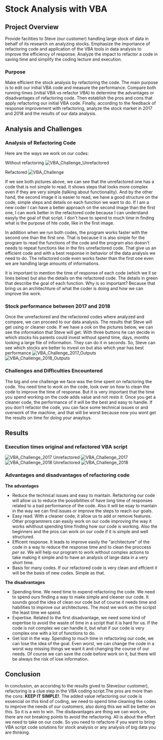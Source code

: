 # Stock Analysis with VBA

## Project Overview
Provide facilities to Steve (our customer) handling large stock of data in behalf of its research on analyzing stocks. Emphasize the importance of refactoring code and application of the VBA tools in data analysis to improve the efficiency of response. Analyze the impact to refactor a code in saving time and simplify the coding lecture and execution.
### Purpose
Make efficient the stock analysis by refactoring the code. The main purpose is to edit our initial VBA code and measure the performance. Compare both running times (initial VBA vs refactor VBA) to determine the advantages or disadvantages of refactoring code. Then establish the pros and cons that apply refactoring our initial VBA code. Finally, according to the feedback of response improvement with refactoring, analyze the stock market in 2017 and 2018 and the results of our data analysis.
## Analysis and Challenges
### Analysis of Refactoring Code

Here are the ways we work on our codes:

Without refactoring
![VBA_Challenge_Unrefactored](https://user-images.githubusercontent.com/96077418/151905040-4c29e015-b35c-4e9b-b8a9-b80062d82129.png)

Refactored
![VBA_Challenge](https://user-images.githubusercontent.com/96077418/151905047-d80ac043-3bc7-4f13-9162-678128f120cf.png)

If we see both pictures above, we can see that the unrefactored one has a code that is not simple to read. It shows steps that looks more complex even if they are very simple (talking about functionality). And by the other hand, the second image it is easier to read, we have a good structure on the code, simple steps and details on each function we want to do. If I am a new coder I can have a better approach on the second image than the first one, I can work better in the refactored code because I can understand easyly the goal of that script. I don't have to spend to much time in finding what is the purpose of hte code, like in the first image.

In addition when we run both codes, the program works faster with the second one than the first one. That is because it is also simple for the program to read the functions of the code and the program also doesn't needs to repeat functions like in the firs unrefactored code. That give us an efficient code and with a best response in behavior of the data analysis we need to do. The refactored code even works faster than the first one even we are handling large amounts of informations.

It is important to mention the time of response of each code (which we ll se lines below) but also the details on the refactored code. The details in green that describe the goal of each function. Why is so important? Because that bring us an architechture of what the coder is doing and how we can improve the work.

### Stock performance between 2017 and 2018

Once the unrefactored and the refactored codes where analyzed and compare, we can proceed to our data analysis.
The results that Steve will get using or cleaner code.
If we have a ook on the pictures below, we can see the information that Steve will get.
With three buttons he can decide in which stocks his parents could invest without spend time, days, months looking a large file of information.
They can do it in seconds.
So, Steve can see which stocks are better to invest on but also which year has best performance
![VBA_Challenge_2017_Outputs](https://user-images.githubusercontent.com/96077418/151905008-1e96122c-7e17-4e0f-b444-a505ad72346f.png)
![VBA_Challenge_2018_Outputs](https://user-images.githubusercontent.com/96077418/151905022-2f51fbf2-d1fb-44c3-821b-49d94fb45aff.png)

### Challenges and Difficulties Encountered

The big and one challenge we face was the time spent on refactoring the code. You need time to work on the code, look over on how to clean the code to improve the time of response. But it is very important that the time you spend working on the code adds value and not rests it. Once you get a cleaner code, the performance of it will be the best and easy to handle. If you don't refactor the code, you can face some technical issues or and overwork of the machine, and that will be worst because now you wont get the results on time for doing your anaylsys.

## Results
### Execution times original and refactored VBA script
![VBA_Challenge_2017 Unrefactored](https://user-images.githubusercontent.com/96077418/151065539-2fb89c7f-d0db-4d1e-8030-e1cee4a04ae1.png)
![VBA_Challenge_2017](https://user-images.githubusercontent.com/96077418/151900692-b51e7d73-2c6c-46fb-98df-5a756fd2010f.png)
![VBA_Challenge_2018 Unrefactored](https://user-images.githubusercontent.com/96077418/151900708-490a3908-6d7c-4e9b-b003-e2ba8c7c64a5.png)
![VBA_Challenge_2018](https://user-images.githubusercontent.com/96077418/151900718-4cc0c80d-dff2-4f78-a86e-0a625302fe09.png)

### Advantages and disadvantages of refactoring code
**The advantages**

- Reduce the technical issues and easy to mantain. Refactoring our code will allow us to reduce the possibilities of have long time of responses related to a bad performance of the code. Also it will be esay to mantain in the way we can find issues or improve the steps to reach our goals.
- Easy read. With a cleaner code, it allow us to add or remove features. Other programmers can easily work on our code improving the way it works whithout spending time finding how our code is working. Also the beginners and the pros can work on our code if it is simple and well structured.
- Efficent response. It leads to improve easily the "architecture" of the code in a way to reduce the response time and to clean the proccess *per se*. We will help our program to work without complex actions to take making it simple and to have an analysis of large data in a very short time.
- Basis for many codes. If our refactored code is very clean and effcient it will be the basis of new codes. Simple as that.

**The disadvantages**

- Spending time. We need time to expend refactoring the code. We need to spend ours finding a way to make simple and cleaner our code. It sounds good the idea of clean our code but of course it needs time and habilities to improve our architectures. The most we work on the scripst the least time we spend.
- Expertise. Related to the first disadvantage, we need some kind of expertise to avoid the waste of time in a script that it is hard for us. If the code is not complex we can handle it, but what if our code is very complex one with a lot of functions to do.
- Get lost in the way. Spending to much time in refactoring our code, we can lose the idea of the goal. Even worst, we can change the code in a worst way missing things we want it and changing the course of our needs. Of course we can save the code before work on it, but there will be always the risk of lose information.

## Conclusion
In conclusion, an accoridng to the results gived to Steve(our customer), refactoring is a clue step in the VBA coding script.The pros are more than the cons: **KEEP IT SIMPLE!**. The added value refactoring our code is essencial on this kind of coding, we need to spend time cleaning the codes to improve the needs of our customers, also doing this we will be better on this. So it is a win to win. The disdavantages are thing we can work on, there are not breaking points to avoid the refactoring. All is about the effort we need to take on our code. So you need to refactore if you want to bring VBA script code solutions for stock analysis or any analysis of big data you are thinking.
